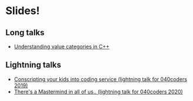 # Slides!

## Long talks

* [Understanding value categories in C++](https://krisvanrens.github.io/slides/value-categories-talk/talk.html)

## Lightning talks

* [Conscripting your kids into coding service (lightning talk for 040coders 2019)](https://krisvanrens.github.io/slides/lightning-talk-040coders-2019/040coders-lightning-talk-2019.html)
* [There's a Mastermind in all of us.. (lightning talk for 040coders 2020)](https://krisvanrens.github.io/slides/lightning-talk-040coders-2020/040coders-lightning-talk-2020.html)
